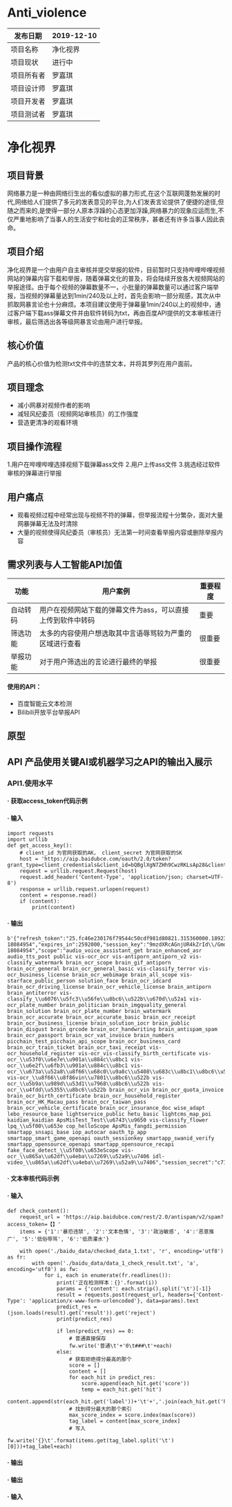 # Anti_violence

| 发布日期   | 2019-12-10     |
| ---------- | -------------- |
| 项目名称   | 净化视界 |
| 项目现状   | 进行中         |
| 项目所有者 | 罗嘉琪         |
| 项目设计师 | 罗嘉琪         |
| 项目开发者 | 罗嘉琪         |
| 项目测试者 | 罗嘉琪         |

# 净化视界
## 项目背景
 网络暴力是一种由网络衍生出的看似虚拟的暴力形式,在这个互联网蓬勃发展的时代,网络给人们提供了多元的发表意见的平台,为人们发表言论提供了便捷的途径,但随之而来的,是使得一部分人原本浮躁的心态更加浮躁,网络暴力的现象应运而生,不仅严重地影响了当事人的生活安宁和社会的正常秩序，甚者还有许多当事人因此丧命。
 
## 项目介绍
 净化视界是一个由用户自主审核并提交举报的软件，目前暂时只支持哔哩哔哩视频网站的弹幕内容下载和举报，随着弹幕文化的普及，将会陆续开放各大视频网站的举报途径。由于每个视频的弹幕数量不一，小批量的弹幕数量可以通过客户端举报，当视频的弹幕量达到1min/240及以上时，首先会影响一部分观感，其次从中抓取网暴言论也十分麻烦。本项目建议使用于弹幕量1min/240以上的视频中，通过客户端下载ass弹幕文件并由软件转码为txt，再由百度API提供的文本审核进行审核，最后筛选出各等级网暴言论由用户进行举报。
 
## 核心价值
  产品的核心价值为检测txt文件中的违禁文本，并将其罗列在用户面前。
 
## 项目理念
 - 减小网暴对视频作者的影响
 - 减轻风纪委员（视频网站审核员）的工作强度
 - 营造更清净的观看环境
 
## 项目操作流程
 1.用户在哔哩哔哩选择视频下载弹幕ass文件
 2.用户上传ass文件
 3.挑选经过软件审核的弹幕进行举报
 
## 用户痛点
- 观看视频过程中经常出现与视频不符的弹幕，但举报流程十分繁杂，面对大量网暴弹幕无法及时清除
- 大量的视频使得风纪委员（审核员）无法第一时间查看举报内容或删除举报内容

## 需求列表与人工智能API加值
| 功能   | 用户案例     | 重要程度     |
| ---------- | -------------- | -------------- |
| 自动转码   | 用户在视频网站下载的弹幕文件为ass，可以直接上传到软件中转码 |重要   |
| 筛选功能   | 太多的内容使用户想选取其中言语辱骂较为严重的区域进行查看         |很重要   |
| 举报功能 | 对于用户筛选出的言论进行最终的举报         |很重要   |
#### 使用的API：
- 百度智能云文本检测
- Bilibili开放平台举报API 
## 原型

## API 产品使用关键AI或机器学习之API的输出入展示
### API1.使用水平
#### · 获取access_token代码示例
#### · 输入
```
import requests 
import urllib
def get_access_key():
    # client_id 为官网获取的AK， client_secret 为官网获取的SK
    host = 'https://aip.baidubce.com/oauth/2.0/token?grant_type=client_credentials&client_id=bQBglXgN7ZHh9CwzRKLsAp28&client_secret=MhRyj5DaiAGvOZr9cFQMzyls0kdmGjBU'
    request = urllib.request.Request(host)
    request.add_header('Content-Type', 'application/json; charset=UTF-8')
    response = urllib.request.urlopen(request)
    content = response.read()
    if (content):
        print(content)
```
#### · 输出
```
b'{"refresh_token":"25.fc46e230176f79544c50cdf981d80821.315360000.1892389261.282335-18084954","expires_in":2592000,"session_key":"9mzdXRcAGnjUR4kZrId\\/GmoSv0Ou634xIqbKIsrARQt13r6IkG42uQgpkQAApHRkpEnogCnnQMr9D1IA6+egTndTI+Elaw==","access_token":"24.fcb4e1efc8619b18f80c1060e4d53eea.2592000.1579621261.282335-18084954","scope":"audio_voice_assistant_get brain_enhanced_asr audio_tts_post public vis-ocr_ocr vis-antiporn_antiporn_v2 vis-classify_watermark brain_ocr_scope brain_gif_antiporn brain_ocr_general brain_ocr_general_basic vis-classify_terror vis-ocr_business_license brain_ocr_webimage brain_all_scope vis-starface_public_person solution_face brain_ocr_idcard brain_ocr_driving_license brain_ocr_vehicle_license brain_antiporn brain_antiterror vis-classify_\\u6076\\u5fc3\\u56fe\\u8bc6\\u522b\\u670d\\u52a1 vis-ocr_plate_number brain_politician brain_imgquality_general brain_solution brain_ocr_plate_number brain_watermark brain_ocr_accurate brain_ocr_accurate_basic brain_ocr_receipt brain_ocr_business_license brain_solution_iocr brain_public brain_disgust brain_qrcode brain_ocr_handwriting brain_antispam_spam brain_ocr_passport brain_ocr_vat_invoice brain_numbers picchain_test_picchain_api_scope brain_ocr_business_card brain_ocr_train_ticket brain_ocr_taxi_receipt vis-ocr_household_register vis-ocr_vis-classify_birth_certificate vis-ocr_\\u53f0\\u6e7e\\u901a\\u884c\\u8bc1 vis-ocr_\\u6e2f\\u6fb3\\u901a\\u884c\\u8bc1 vis-ocr_\\u673a\\u52a8\\u8f66\\u68c0\\u9a8c\\u5408\\u683c\\u8bc1\\u8bc6\\u522b vis-ocr_\\u8f66\\u8f86vin\\u7801\\u8bc6\\u522b vis-ocr_\\u5b9a\\u989d\\u53d1\\u7968\\u8bc6\\u522b vis-ocr_\\u4fdd\\u5355\\u8bc6\\u522b brain_ocr_vin brain_ocr_quota_invoice brain_ocr_birth_certificate brain_ocr_household_register brain_ocr_HK_Macau_pass brain_ocr_taiwan_pass brain_ocr_vehicle_certificate brain_ocr_insurance_doc wise_adapt lebo_resource_base lightservice_public hetu_basic lightcms_map_poi kaidian_kaidian ApsMisTest_Test\\u6743\\u9650 vis-classify_flower lpq_\\u5f00\\u653e cop_helloScope ApsMis_fangdi_permission smartapp_snsapi_base iop_autocar oauth_tp_app smartapp_smart_game_openapi oauth_sessionkey smartapp_swanid_verify smartapp_opensource_openapi smartapp_opensource_recapi fake_face_detect_\\u5f00\\u653eScope vis-ocr_\\u865a\\u62df\\u4eba\\u7269\\u52a9\\u7406 idl-video_\\u865a\\u62df\\u4eba\\u7269\\u52a9\\u7406","session_secret":"c714e044adb914211218983681008341"}\n'
```
#### · 文本审核代码示例
#### · 输入
```
def check_content():
    request_url = 'https://aip.baidubce.com/rest/2.0/antispam/v2/spam?access_token=【】'
    items = {'1':'暴恐违禁', '2':'文本色情', '3':'政治敏感', '4':'恶意推广', '5':'低俗辱骂', '6':'低质灌水'}

    with open('./baidu_data/checked_data_1.txt', 'r', encoding='utf8') as fr:
        with open('./baidu_data/data_1_check_result.txt', 'a', encoding='utf8') as fw:
            for i, each in enumerate(fr.readlines()):
                print('正在检测样本：{}'.format(i))
                params = {'content': each.strip().split('\t')[-1]}
                result = requests.post(request_url, headers={'Content-Type': 'application/x-www-form-urlencoded'}, data=params).text
                predict_res = (json.loads(result).get('result')).get('reject')
                print(predict_res)

                if len(predict_res) == 0:
                    # 普通直接保存
                    fw.write('普通\t'+'0\t###\t'+each)
                else:
                    # 获取拒绝得分最高的那个
                    score = []
                    content = []
                    for each_hit in predict_res:
                        score.append(each_hit.get('score'))
                        temp = each_hit.get('hit')
                        content.append(str(each_hit.get('label'))+'\t'+','.join(each_hit.get('hit'))+'\t')
                    # 找到得分最大的那个索引
                    max_score_index = score.index(max(score))
                    tag_label = content[max_score_index]
                    # 写入
                    fw.write('{}\t'.format(items.get(tag_label.split('\t')[0]))+tag_label+each)
```

#### · 输出

#### · 输出
#### · 输入
